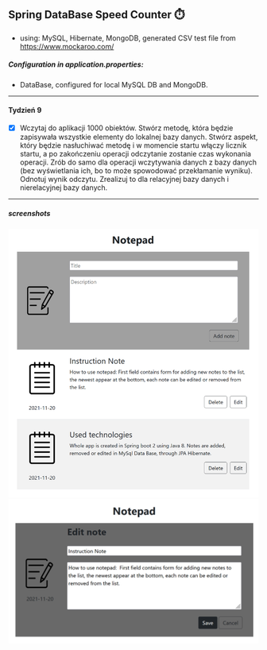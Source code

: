 ## Spring DataBase Speed Counter :stopwatch:
- using: MySQL, Hibernate, MongoDB, generated CSV test file from https://www.mockaroo.com/

##### Configuration in application.properties:
- DataBase, configured for local MySQL DB and MongoDB.

***
#### Tydzień 9
- [X] Wczytaj do aplikacji 1000 obiektów. Stwórz metodę, która będzie zapisywała wszystkie elementy do lokalnej bazy danych.
  Stwórz aspekt, który będzie nasłuchiwać metodę i w momencie startu włączy licznik startu, a po zakończeniu operacji odczytanie zostanie czas wykonania operacji.
  Zrób do samo dla operacji wczytywania danych z bazy danych (bez wyświetlania ich, bo to może spowodować przekłamanie wyniku). Odnotuj wynik odczytu.
  Zrealizuj to dla relacyjnej bazy danych i nierelacyjnej bazy danych.
***
##### screenshots
![screen shot](https://github.com/Rafal-Stefanski/Spring-Notepad/blob/master/src/main/resources/static/screenshot_01.png)
![screen shot](https://github.com/Rafal-Stefanski/Spring-Notepad/blob/master/src/main/resources/static/screenshot_02.png)

